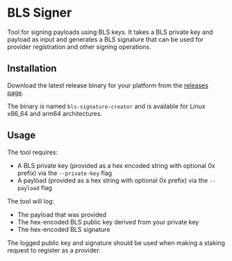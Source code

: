 # BLS Signer

Tool for signing payloads using BLS keys. It takes a BLS private key and payload as input and generates a BLS signature that can be used for provider registration and other signing operations.

## Installation

Download the latest release binary for your platform from the [releases page](../../releases).

The binary is named `bls-signature-creator` and is available for Linux x86_64 and arm64 architectures.

## Usage
The tool requires:
- A BLS private key (provided as a hex encoded string with optional 0x prefix) via the `--private-key` flag
- A payload (provided as a hex string with optional 0x prefix) via the `--payload` flag

The tool will log:
- The payload that was provided
- The hex-encoded BLS public key derived from your private key
- The hex-encoded BLS signature

The logged public key and signature should be used when making a staking request to register as a provider.
